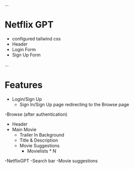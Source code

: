 
...
# Netflix GPT

- configured tailwind css
- Header
- Login Form
- Sign Up Form

...
# Features
 - Login/Sign Up
    - Sign In/Sign Up page
    redirecting to the Browse page

 -Browse (after authentication)
   - Header
   - Main Movie
      - Trailer In Background 
      - Title & Description
      - Movie Suggestions
          - Movielists * N

 -NetflixGPT
   -Search bar
   -Movie suggestions         
